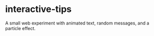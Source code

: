 # interactive-tips
A small web experiment with animated text, random messages, and a particle effect.
